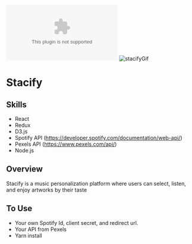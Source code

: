 ![Stacify_Website](stacify.herokuapp.com)
![stacifyGif](https://user-images.githubusercontent.com/45322680/85886253-b3b16d80-b7b3-11ea-87c9-9495c5601f72.gif)



# Stacify

## Skills
* React
* Redux
* D3.js
* Spotify API (https://developer.spotify.com/documentation/web-api/)
* Pexels API (https://www.pexels.com/api/)
* Node.js


## Overview
Stacify is a music personalization platform where users can select, listen, and enjoy artworks by their taste

## To Use
* Your own Spotify Id, client secret, and redirect url. 
* Your API from Pexels
* Yarn install


